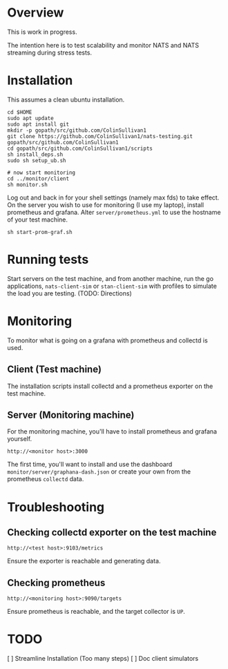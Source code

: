 # Overview

This is work in progress.

The intention here is to test scalability and monitor NATS and NATS streaming during stress tests.

# Installation

This assumes a clean ubuntu installation.

```
cd $HOME
sudo apt update
sudo apt install git
mkdir -p gopath/src/github.com/ColinSullivan1
git clone https://github.com/ColinSullivan1/nats-testing.git gopath/src/github.com/ColinSullivan1
cd gopath/src/github.com/ColinSullivan1/scripts
sh install_deps.sh
sudo sh setup_ub.sh

# now start monitoring
cd ../monitor/client
sh monitor.sh
```

Log out and back in for your shell settings (namely max fds) to take effect.  On the server you wish to use for monitoring (I use my laptop), install prometheus and grafana.  Alter `server/prometheus.yml` to use the hostname of your test machine.

```
sh start-prom-graf.sh
```

# Running tests

Start servers on the test machine, and from another machine, run the go applications, `nats-client-sim` or `stan-client-sim` with profiles to simulate the load you are testing.  (TODO:  Directions)

# Monitoring
To monitor what is going on a grafana with prometheus and collectd is used.

## Client (Test machine)
 The installation scripts install collectd and a prometheus exporter on the test machine.  

## Server (Monitoring machine)
 For the monitoring machine, you'll have to install prometheus and grafana yourself.

```
http://<monitor host>:3000
```

The first time, you'll want to install and use the dashboard `monitor/server/graphana-dash.json` or create your own from the prometheus `collectd` data.


# Troubleshooting

## Checking collectd exporter on the test machine
```
http://<test host>:9103/metrics
```
Ensure the exporter is reachable and generating data.

## Checking prometheus
```
http://<monitoring host>:9090/targets
```
Ensure prometheus is reachable, and the target collector is `UP`.

# TODO

[ ] Streamline Installation (Too many steps)
[ ] Doc client simulators
